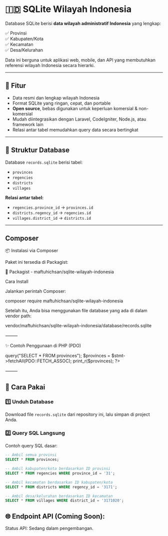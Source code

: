 # 🇮🇩 SQLite Wilayah Indonesia

Database SQLite berisi **data wilayah administratif Indonesia** yang lengkap:

✅ Provinsi  
✅ Kabupaten/Kota  
✅ Kecamatan  
✅ Desa/Kelurahan  

Data ini berguna untuk aplikasi web, mobile, dan API yang membutuhkan referensi wilayah Indonesia secara hierarki.

---

## 🎯 Fitur

- Data resmi dan lengkap wilayah Indonesia
- Format SQLite yang ringan, cepat, dan portable
- **Open source**, bebas digunakan untuk keperluan komersial & non-komersial
- Mudah diintegrasikan dengan Laravel, CodeIgniter, Node.js, atau framework lain
- Relasi antar tabel memudahkan query data secara bertingkat

---

## 📂 Struktur Database

Database `records.sqlite` berisi tabel:

- `provinces`
- `regencies`
- `districts`
- `villages`

**Relasi antar tabel:**

- `regencies.province_id` → `provinces.id`
- `districts.regency_id` → `regencies.id`
- `villages.district_id` → `districts.id`

---

## Composer

📦 Instalasi via Composer

Paket ini tersedia di Packagist:

🔗 Packagist - maftuhichsan/sqlite-wilayah-indonesia

Cara Install

Jalankan perintah Composer:

composer require maftuhichsan/sqlite-wilayah-indonesia

Setelah itu, Anda bisa menggunakan file database yang ada di dalam vendor path:

vendor/maftuhichsan/sqlite-wilayah-indonesia/database/records.sqlite


⸻

✨ Contoh Penggunaan di PHP (PDO)

<?php

$db = new PDO(__DIR__.'/vendor/maftuhichsan/sqlite-wilayah-indonesia/database/records.sqlite');

// Ambil semua provinsi
$stmt = $db->query("SELECT * FROM provinces");
$provinces = $stmt->fetchAll(PDO::FETCH_ASSOC);

print_r($provinces);
?>


⸻

## 🚀 Cara Pakai

### 1️⃣ Unduh Database

Download file `records.sqlite` dari repository ini, lalu simpan di project Anda.

### 2️⃣ Query SQL Langsung

Contoh query SQL dasar:

```sql
-- Ambil semua provinsi
SELECT * FROM provinces;

-- Ambil kabupaten/kota berdasarkan ID provinsi
SELECT * FROM regencies WHERE province_id = '31';

-- Ambil kecamatan berdasarkan ID kabupaten/kota
SELECT * FROM districts WHERE regency_id = '3171';

-- Ambil desa/kelurahan berdasarkan ID kecamatan
SELECT * FROM villages WHERE district_id = '3171020';

```
## 🌐 Endpoint API (Coming Soon): 

Status API: Sedang dalam pengembangan.
